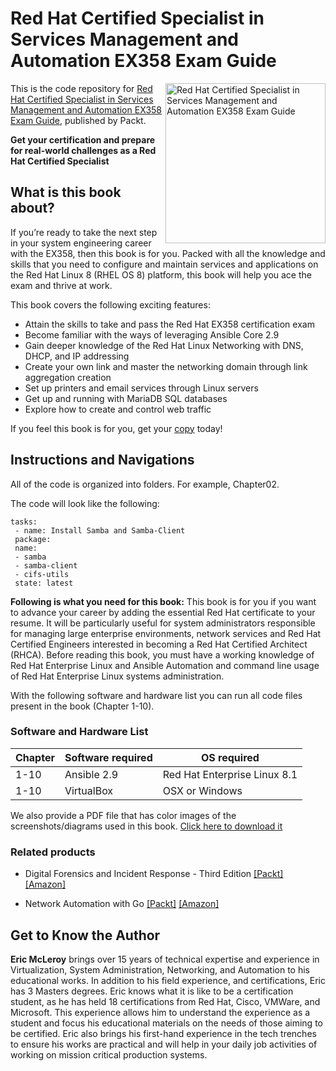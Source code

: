 # Red Hat Certified Specialist in Services Management and Automation EX358 Exam Guide

<a href="https://www.packtpub.com/product/red-hat-certified-specialist-in-services-management-and-automation-ex358-exam-guide/9781803235493"><img src="https://static.packt-cdn.com/products/9781803235493/cover/smaller" alt="Red Hat Certified Specialist in Services Management and Automation EX358 Exam Guide" height="256px" align="right"></a>

This is the code repository for [Red Hat Certified Specialist in Services Management and Automation EX358 Exam Guide](https://www.packtpub.com/product/red-hat-certified-specialist-in-services-management-and-automation-ex358-exam-guide/9781803235493), published by Packt.

**Get your certification and prepare for real-world challenges as a Red Hat Certified Specialist**

## What is this book about?
If you’re ready to take the next step in your system engineering career with the EX358, then this book is for you. Packed with all the knowledge and skills that you need to configure and maintain services and applications on the Red Hat Linux 8 (RHEL OS 8) platform, this book will help you ace the exam and thrive at work. 

This book covers the following exciting features:
* Attain the skills to take and pass the Red Hat EX358 certification exam
* Become familiar with the ways of leveraging Ansible Core 2.9
* Gain deeper knowledge of the Red Hat Linux Networking with DNS, DHCP, and IP addressing
* Create your own link and master the networking domain through link aggregation creation
* Set up printers and email services through Linux servers
* Get up and running with MariaDB SQL databases
* Explore how to create and control web traffic

If you feel this book is for you, get your [copy](https://www.amazon.com/dp/1803235497) today!

## Instructions and Navigations
All of the code is organized into folders. For example, Chapter02.

The code will look like the following:
```
tasks:
 - name: Install Samba and Samba-Client
 package:
 name:
 - samba
 - samba-client
 - cifs-utils
 state: latest
```

**Following is what you need for this book:**
This book is for you if you want to advance your career by adding the essential Red Hat certificate to your resume. It will be particularly useful for system administrators responsible for managing large enterprise environments, network services and Red Hat Certified Engineers interested in becoming a Red Hat Certified Architect (RHCA). Before reading this book, you must have a working knowledge of Red Hat Enterprise Linux and Ansible Automation and command line usage of Red Hat Enterprise Linux systems administration.

With the following software and hardware list you can run all code files present in the book (Chapter 1-10).
### Software and Hardware List
| Chapter | Software required | OS required |
| -------- | ------------------------------------ | ----------------------------------- |
| 1-10 | Ansible 2.9 | Red Hat Enterprise Linux 8.1 |
| 1-10 | VirtualBox | OSX or Windows |

We also provide a PDF file that has color images of the screenshots/diagrams used in this book. [Click here to download it]( https://static.packt-cdn.com/downloads/9781803235493_ColorImages.pdf)

### Related products
* Digital Forensics and Incident Response - Third Edition [[Packt]](https://www.packtpub.com/product/digital-forensics-and-incident-response-third-edition/9781803238678) [[Amazon]](https://www.amazon.com/dp/1803238674)

* Network Automation with Go [[Packt]](https://www.packtpub.com/product/network-automation-with-go/9781800560925) [[Amazon]](https://www.amazon.com/dp/1800560923)

## Get to Know the Author
**Eric McLeroy**
brings over 15 years of technical expertise and experience in Virtualization, System Administration, Networking, and Automation to his educational works. In addition to his field experience, and certifications, Eric has 3 Masters degrees.
Eric knows what it is like to be a certification student, as he has held 18 certifications from Red Hat, Cisco, VMWare, and Microsoft. This experience allows him to understand the experience as a student and focus his educational materials on the needs of those aiming to be certified. Eric also brings his first-hand experience in the tech trenches to ensure his works are practical and will help in your daily job activities of working on mission critical production systems.
